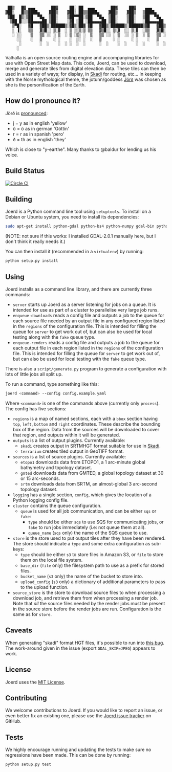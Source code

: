      ██▒   █▓ ▄▄▄       ██▓     ██░ ██  ▄▄▄       ██▓     ██▓    ▄▄▄
    ▓██░   █▒▒████▄    ▓██▒    ▓██░ ██▒▒████▄    ▓██▒    ▓██▒   ▒████▄
     ▓██  █▒░▒██  ▀█▄  ▒██░    ▒██▀▀██░▒██  ▀█▄  ▒██░    ▒██░   ▒██  ▀█▄
      ▒██ █░░░██▄▄▄▄██ ▒██░    ░▓█ ░██ ░██▄▄▄▄██ ▒██░    ▒██░   ░██▄▄▄▄██
       ▒▀█░   ▓█   ▓██▒░██████▒░▓█▒░██▓ ▓█   ▓██▒░██████▒░██████▒▓█   ▓██▒
       ░ ▐░   ▒▒   ▓▒█░░ ▒░▓  ░ ▒ ░░▒░▒ ▒▒   ▓▒█░░ ▒░▓  ░░ ▒░▓  ░▒▒   ▓▒█░
       ░ ░░    ▒   ▒▒ ░░ ░ ▒  ░ ▒ ░▒░ ░  ▒   ▒▒ ░░ ░ ▒  ░░ ░ ▒  ░ ▒   ▒▒ ░
         ░░    ░   ▒     ░ ░    ░  ░░ ░  ░   ▒     ░ ░     ░ ░    ░   ▒
          ░        ░  ░    ░  ░ ░  ░  ░      ░  ░    ░  ░    ░  ░     ░  ░
         ░

Valhalla is an open source routing engine and accompanying libraries for use with Open Street Map data. This code, Joerd, can be used to download, merge and generate tiles from digital elevation data. These tiles can then be used in a variety of ways; for display, in [Skadi](https://github.com/valhalla/skadi) for routing, etc... In keeping with the Norse mythological theme, the jotunn/goddess [Jörð](https://en.wikipedia.org/wiki/J%C3%B6r%C3%B0) was chosen as she is the personification of the Earth.

How do I pronounce it?
----------------------

Jörð is [pronounced](assets/joerd_pronunciation.mp3):

* j = y as in english 'yellow'
* ö = ö as in german 'Göttin'
* r = r as in spanish 'pero'
* ð = th as in english 'they'

Which is close to "y-earthe". Many thanks to @baldur for lending us his voice.

Build Status
------------

[![Circle CI](https://circleci.com/gh/tilezen/joerd.svg?style=svg)](https://circleci.com/gh/tilezen/joerd)

Building
--------

Joerd is a Python command line tool using `setuptools`. To install on a Debian or Ubuntu system, you need to install its dependencies:

```sh
sudo apt-get install python-gdal python-bs4 python-numpy gdal-bin python-setuptools python-shapely
```

(NOTE: not sure if this works: I installed GDAL-2.0.1 manually here, but I don't think it really needs it.)

You can then install it (recommended in a `virtualenv`) by running:

```sh
python setup.py install
```

Using
-----

Joerd installs as a command line library, and there are currently three commands:

* `server` starts up Joerd as a server listening for jobs on a queue. It is intended for use as part of a cluster to parallelise very large job runs.
* `enqueue-downloads` reads a config file and outputs a job to the queue for each source file needed by an output file in any configured region listed in the `regions` of the configuration file. This is intended for filling the queue for `server` to get work out of, but can also be used for local testing along with the `fake` queue type.
* `enqueue-renders` reads a config file and outputs a job to the queue for each output file in each region listed in the `regions` of the configuration file. This is intended for filling the queue for `server` to get work out of, but can also be used for local testing with the `fake` queue type.

There is also a `script/generate.py` program to generate a configuration with lots of little jobs all split up.

To run a command, type something like this:

```sh
joerd <command> --config config.example.yaml
```

Where `<command>` is one of the commands above (currently only `process`). The config has five sections:

* `regions` is a map of named sections, each with a `bbox` section having `top`, `left`, `bottom` and `right` coordinates. These describe the bounding box of the region. Data from the sources will be downloaded to cover that region, and outputs within it will be generated.
* `outputs` is a list of output plugins. Currently available:
  * `skadi` creates output in SRTMHGT format suitable for use in [Skadi](https://github.com/valhalla/skadi).
  * `terrarium` creates tiled output in GeoTIFF format.
* `sources` is a list of source plugins. Currently available:
  * `etopo1` downloads data from ETOPO1, a 1 arc-minute global bathymetry and topology dataset.
  * `gmted` downloads data from GMTED, a global topology dataset at 30 or 15 arc-seconds.
  * `srtm` downloads data from SRTM, an almost-global 3 arc-second topology dataset.
* `logging` has a single section, `config`, which gives the location of a Python logging config file.
* `cluster` contains the queue configuration.
  * `queue` is used for all job communication, and can be either `sqs` or `fake`:
    * `type` should be either `sqs` to use SQS for communicating jobs, or `fake` to run jobs immediately (i.e: not queue them at all).
	* `queue_name` (`sqs` only) the name of the SQS queue to use.
* `store` is the store used to put output tiles after they have been rendered. The store should indicate a `type` and some extra configuration as sub-keys:
  * `type` should be either `s3` to store files in Amazon S3, or `file` to store them on the local file system.
  * `base_dir` (`file` only) the filesystem path to use as a prefix for stored files.
  * `bucket_name` (`s3` only) the name of the bucket to store into.
  * `upload_config` (`s3` only) a dictionary of additional parameters to pass to the upload function.
* `source_store` is the store to download source files to when processing a download job, and retrieve them from when processing a render job. Note that _all_ the source files needed by the render jobs must be present in the source store before the render jobs are run. Configuration is the same as for `store`.

Caveats
-------

When generating "skadi" format HGT files, it's possible to run into [this bug](https://trac.osgeo.org/gdal/ticket/3305). The work-around given in the issue (export `GDAL_SKIP=JPEG`) appears to work.

License
-------

Joerd uses the [MIT License](COPYING).

Contributing
------------

We welcome contributions to Joerd. If you would like to report an issue, or even better fix an existing one, please use the [Joerd issue tracker](https://github.com/tilezen/joerd/issues) on GitHub.

Tests
-----

We highly encourage running and updating the tests to make sure no regressions have been made. This can be done by running:

```sh
python setup.py test
```
